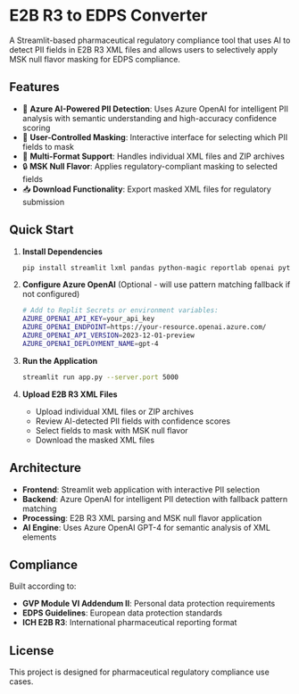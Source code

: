 # E2B R3 to EDPS Converter

A Streamlit-based pharmaceutical regulatory compliance tool that uses AI to detect PII fields in E2B R3 XML files and allows users to selectively apply MSK null flavor masking for EDPS compliance.

## Features

- 🤖 **Azure AI-Powered PII Detection**: Uses Azure OpenAI for intelligent PII analysis with semantic understanding and high-accuracy confidence scoring
- 🎯 **User-Controlled Masking**: Interactive interface for selecting which PII fields to mask
- 📁 **Multi-Format Support**: Handles individual XML files and ZIP archives
- 🔒 **MSK Null Flavor**: Applies regulatory-compliant masking to selected fields
- 📥 **Download Functionality**: Export masked XML files for regulatory submission

## Quick Start

1. **Install Dependencies**
   ```bash
   pip install streamlit lxml pandas python-magic reportlab openai python-dotenv
   ```

2. **Configure Azure OpenAI** (Optional - will use pattern matching fallback if not configured)
   ```bash
   # Add to Replit Secrets or environment variables:
   AZURE_OPENAI_API_KEY=your_api_key
   AZURE_OPENAI_ENDPOINT=https://your-resource.openai.azure.com/
   AZURE_OPENAI_API_VERSION=2023-12-01-preview
   AZURE_OPENAI_DEPLOYMENT_NAME=gpt-4
   ```

3. **Run the Application**
   ```bash
   streamlit run app.py --server.port 5000
   ```

3. **Upload E2B R3 XML Files**
   - Upload individual XML files or ZIP archives
   - Review AI-detected PII fields with confidence scores
   - Select fields to mask with MSK null flavor
   - Download the masked XML files

## Architecture

- **Frontend**: Streamlit web application with interactive PII selection
- **Backend**: Azure OpenAI for intelligent PII detection with fallback pattern matching
- **Processing**: E2B R3 XML parsing and MSK null flavor application
- **AI Engine**: Uses Azure OpenAI GPT-4 for semantic analysis of XML elements

## Compliance

Built according to:
- **GVP Module VI Addendum II**: Personal data protection requirements
- **EDPS Guidelines**: European data protection standards
- **ICH E2B R3**: International pharmaceutical reporting format

## License

This project is designed for pharmaceutical regulatory compliance use cases.